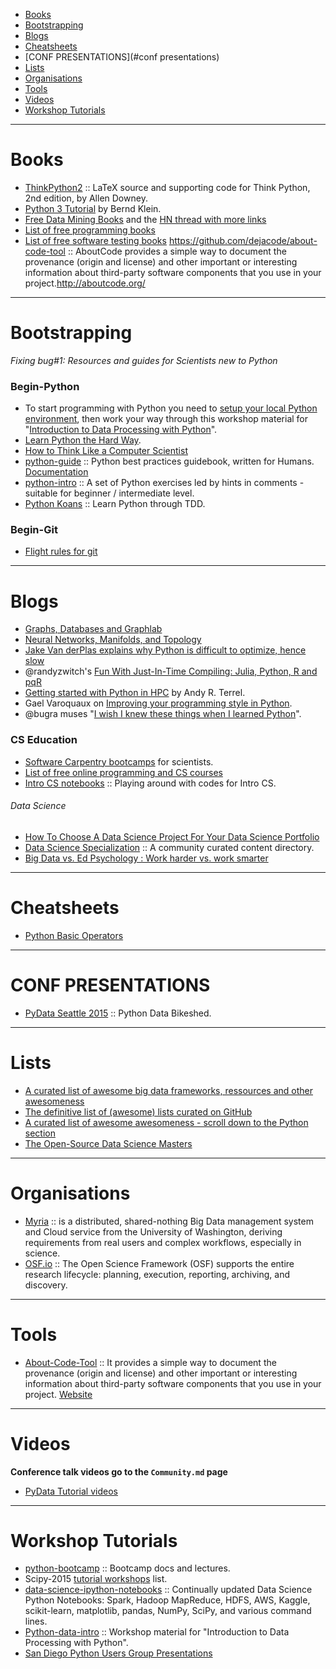 + [Books](#books)
+ [Bootstrapping](#bootstrapping)
+ [Blogs](#blogs)
+ [Cheatsheets](#cheatsheets)
+ [CONF PRESENTATIONS](#conf presentations)
+ [Lists](#lists)
+ [Organisations](#organisations)
+ [Tools](#tools)
+ [Videos](#Videos)
+ [Workshop Tutorials](#workshop-tutorials)

----

# Books
+ [ThinkPython2](https://github.com/AllenDowney/ThinkPython2) :: LaTeX source and supporting code for Think Python, 2nd edition, by Allen Downey. 
+ [Python 3 Tutorial](http://www.python-course.eu) by Bernd Klein.
+ [Free Data Mining Books](http://christonard.com/12-free-data-mining-books/) and the [HN thread with more links](https://news.ycombinator.com/item?id=7760969)
+ [List of free programming books](https://github.com/vhf/free-programming-books)
+ [List of free software testing books](https://github.com/ligurio/free-software-testing-books)
https://github.com/dejacode/about-code-tool ::  AboutCode provides a simple way to document the provenance (origin and license) and other important or interesting information about third-party software components that you use in your project.http://aboutcode.org/

----

# Bootstrapping 
_Fixing bug#1: Resources and guides for Scientists new to Python_

### Begin-Python
+ To start programming with Python you need to [setup your local Python environment](http://www.datarobot.com/blog/getting-up-and-running-with-python), then work your way through this workshop material for "[Introduction to Data Processing with Python](http://opentechschool.github.io/python-data-intro/)".
+ [Learn Python the Hard Way](http://learnpythonthehardway.org/book/).
+ [How to Think Like a Computer Scientist](http://interactivepython.org/runestone/static/thinkcspy/index.html)
+ [python-guide](https://github.com/kennethreitz/python-guide) :: Python best practices guidebook, written for Humans. [Documentation](http://docs.python-guide.org)
+ [python-intro](http://bennuttall.github.io/python-intro/) :: A set of Python exercises led by hints in comments - suitable for beginner / intermediate level.
+ [Python Koans](https://github.com/gregmalcolm/python_koans) :: Learn Python through TDD.

### Begin-Git
+ [Flight rules for git](https://github.com/k88hudson/git-flight-rules)

----

# Blogs
+ [Graphs, Databases and Graphlab](http://bugra.github.io/work/notes/2014-04-06/graphs-databases-and-graphlab/)
+ [Neural Networks, Manifolds, and Topology](http://colah.github.io/posts/2014-03-NN-Manifolds-Topology/)
+ [Jake Van derPlas explains why Python is difficult to optimize, hence slow](http://jakevdp.github.io/blog/2014/05/09/why-python-is-slow/)
+ @randyzwitch's [Fun With Just-In-Time Compiling: Julia, Python, R and pqR](http://randyzwitch.com/python-pypy-julia-r-pqr-jit-just-in-time-compiler/)
+ [Getting started with Python in HPC](http://andy.terrel.us/blog/2012/09/27/starting-with-python/) by Andy R. Terrel.
+ Gael Varoquaux on [Improving your programming style in Python](http://gael-varoquaux.info/programming/improving-your-programming-style-in-python.html).
+ @bugra muses "[I wish I knew these things when I learned Python](https://bugra.github.io/work/notes/2015-01-03/i-wish-i-knew-these-things-when-i-first-learned-python/)".

### CS Education
+ [Software Carpentry bootcamps](https://github.com/swcarpentry/bc) for scientists.
+ [List of free online programming and CS courses](https://github.com/fffaraz/free-programming-courses)
+ [Intro CS notebooks](https://github.com/alanedelman/ExploringIntroCS) :: Playing around with codes for Intro CS.

###### Data Science
+ [How To Choose A Data Science Project For Your Data Science Portfolio](http://www.getadatasciencejob.com/advice/how-to-choose-a-data-science-project-for-your-data-science-portfolio)
+ [Data Science Specialization](https://datasciencespecialization.github.io) :: A community curated content directory.
+ [Big Data vs. Ed Psychology : Work harder vs. work smarter](https://computinged.wordpress.com/2014/01/31/big-data-vs-old-psychology-work-harder-vs-work-smarter/)

----

# Cheatsheets
+ [Python Basic Operators](http://www.tutorialspoint.com/python/python_basic_operators.htm)

----

# CONF PRESENTATIONS
+ [PyData Seattle 2015](https://github.com/wrobstory/pydataseattle2015) :: Python Data Bikeshed.

----

# Lists
+ [A curated list of awesome big data frameworks, ressources and other awesomeness](https://github.com/onurakpolat/awesome-bigdata#distributed-programming)
+ [The definitive list of (awesome) lists curated on GitHub](https://github.com/jnv/lists#technical)
+ [A curated list of awesome awesomeness - scroll down to the Python section](https://github.com/bayandin/awesome-awesomeness)
+ [The Open-Source Data Science Masters](http://datasciencemasters.org)

----

# Organisations
+ [Myria](http://myria.cs.washington.edu) :: is a distributed, shared-nothing Big Data management system and Cloud service from the University of Washington, deriving requirements from real users and complex workflows, especially in science.
+ [OSF.io](https://github.com/CenterForOpenScience/osf.io) :: The Open Science Framework (OSF) supports the entire research lifecycle: planning, execution, reporting, archiving, and discovery.

----

# Tools
+ [About-Code-Tool](https://github.com/dejacode/about-code-tool) :: It provides a simple way to document the provenance (origin and license) and other important or interesting information about third-party software components that you use in your project. [Website](http://aboutcode.org/)

----

# Videos
__Conference talk videos go to the `Community.md` page__
+ [PyData Tutorial videos](http://vimeo.com/channels/612789)

----

# Workshop Tutorials
+ [python-bootcamp](https://github.com/profjsb/python-bootcamp) :: Bootcamp docs and lectures.
+ Scipy-2015 [tutorial workshops](http://www.scipy2015.scipy.org/ehome/115969/304620/?&) list.
+ [data-science-ipython-notebooks](https://github.com/donnemartin/data-science-ipython-notebooks) :: Continually updated Data Science Python Notebooks: Spark, Hadoop MapReduce, HDFS, AWS, Kaggle, scikit-learn, matplotlib, pandas, NumPy, SciPy, and various command lines. 
+ [Python-data-intro](http://opentechschool.github.io/python-data-intro/) :: Workshop material for "Introduction to Data Processing with Python".
+ [San Diego Python Users Group Presentations](https://github.com/pythonsd/presentations)

